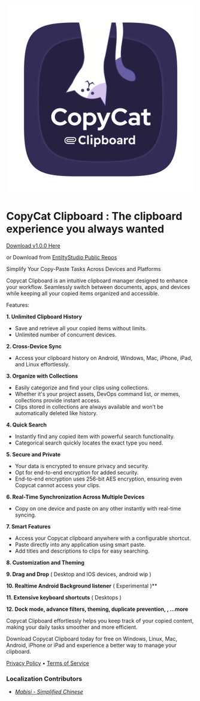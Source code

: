 ![CopyCat Clipboard](assets/images/icons/icon.png)

# CopyCat Clipboard : The clipboard experience you always wanted

[Download v1.0.0 Here](https://www.entilitystudio.com/copycat-clipboard)

or Download from [EntiltyStudio Public Repos](https://github.com/raj457036/entility_studio_public)

Simplify Your Copy-Paste Tasks Across Devices and Platforms

Copycat Clipboard is an intuitive clipboard manager designed to enhance your workflow. Seamlessly switch between documents, apps, and devices while keeping all your copied items organized and accessible.

Features:

**1. Unlimited Clipboard History**
- Save and retrieve all your copied items without limits.
- Unlimited number of concurrent devices.

**2. Cross-Device Sync**
- Access your clipboard history on Android, Windows, Mac, iPhone, iPad, and Linux effortlessly.

**3. Organize with Collections**
- Easily categorize and find your clips using collections.
- Whether it's your project assets, DevOps command list, or memes, collections provide instant access.
- Clips stored in collections are always available and won’t be automatically deleted like history.

**4. Quick Search**
- Instantly find any copied item with powerful search functionality.
- Categorical search quickly locates the exact type you need.

**5. Secure and Private**
- Your data is encrypted to ensure privacy and security.
- Opt for end-to-end encryption for added security.
- End-to-end encryption uses 256-bit AES encryption, ensuring even Copycat cannot access your clips.

**6. Real-Time Synchronization Across Multiple Devices**
- Copy on one device and paste on any other instantly with real-time syncing.

**7. Smart Features**
- Access your Copycat clipboard anywhere with a configurable shortcut.
- Paste directly into any application using smart paste.
- Add titles and descriptions to clips for easy searching.

**8. Customization and Theming**

**9. Drag and Drop** ( Desktop and IOS devices, android wip )

**10. Realtime Android Background listener** ( Experimental )**

**11. Extensive keyboard shortcuts** ( Desktops )

**12. Dock mode, advance filters, theming, duplicate prevention, , ...more**


Copycat Clipboard effortlessly helps you keep track of your copied content, making your daily tasks smoother and more efficient.

Download Copycat Clipboard today for free on Windows, Linux, Mac, Android, iPhone or iPad and experience a better way to manage your clipboard.

[Privacy Policy](https://www.entilitystudio.com/privacy-policy) • [Terms of Service](https://www.entilitystudio.com/terms-conditions)

### Localization Contributors
- [*Mabisi - Simplified Chinese*](https://github.com/Mabisi)
